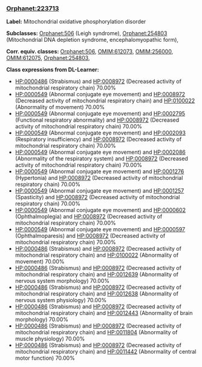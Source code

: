 
### [Orphanet:223713](http://www.orpha.net/ORDO/Orphanet_223713)
**Label:** Mitochondrial oxidative phosphorylation disorder

**Subclasses:** [Orphanet:506](http://www.orpha.net/ORDO/Orphanet_506) (Leigh syndrome), [Orphanet:254803](http://www.orpha.net/ORDO/Orphanet_254803) (Mitochondrial DNA depletion syndrome, encephalomyopathic form), 

**Corr. equiv. classes:** [Orphanet:506](http://www.orpha.net/ORDO/Orphanet_506), [OMIM:612073](http://purl.obolibrary.org/obo/OMIM_612073), [OMIM:256000](http://purl.obolibrary.org/obo/OMIM_256000), [OMIM:612075](http://purl.obolibrary.org/obo/OMIM_612075), [Orphanet:254803](http://www.orpha.net/ORDO/Orphanet_254803), 

**Class expressions from DL-Learner:**

- [HP:0000486](http://purl.obolibrary.org/obo/HP_0000486) (Strabismus) and [HP:0008972](http://purl.obolibrary.org/obo/HP_0008972) (Decreased activity of mitochondrial respiratory chain) 70.00%
- [HP:0000549](http://purl.obolibrary.org/obo/HP_0000549) (Abnormal conjugate eye movement) and [HP:0008972](http://purl.obolibrary.org/obo/HP_0008972) (Decreased activity of mitochondrial respiratory chain) and [HP:0100022](http://purl.obolibrary.org/obo/HP_0100022) (Abnormality of movement) 70.00%
- [HP:0000549](http://purl.obolibrary.org/obo/HP_0000549) (Abnormal conjugate eye movement) and [HP:0002795](http://purl.obolibrary.org/obo/HP_0002795) (Functional respiratory abnormality) and [HP:0008972](http://purl.obolibrary.org/obo/HP_0008972) (Decreased activity of mitochondrial respiratory chain) 70.00%
- [HP:0000549](http://purl.obolibrary.org/obo/HP_0000549) (Abnormal conjugate eye movement) and [HP:0002093](http://purl.obolibrary.org/obo/HP_0002093) (Respiratory insufficiency) and [HP:0008972](http://purl.obolibrary.org/obo/HP_0008972) (Decreased activity of mitochondrial respiratory chain) 70.00%
- [HP:0000549](http://purl.obolibrary.org/obo/HP_0000549) (Abnormal conjugate eye movement) and [HP:0002086](http://purl.obolibrary.org/obo/HP_0002086) (Abnormality of the respiratory system) and [HP:0008972](http://purl.obolibrary.org/obo/HP_0008972) (Decreased activity of mitochondrial respiratory chain) 70.00%
- [HP:0000549](http://purl.obolibrary.org/obo/HP_0000549) (Abnormal conjugate eye movement) and [HP:0001276](http://purl.obolibrary.org/obo/HP_0001276) (Hypertonia) and [HP:0008972](http://purl.obolibrary.org/obo/HP_0008972) (Decreased activity of mitochondrial respiratory chain) 70.00%
- [HP:0000549](http://purl.obolibrary.org/obo/HP_0000549) (Abnormal conjugate eye movement) and [HP:0001257](http://purl.obolibrary.org/obo/HP_0001257) (Spasticity) and [HP:0008972](http://purl.obolibrary.org/obo/HP_0008972) (Decreased activity of mitochondrial respiratory chain) 70.00%
- [HP:0000549](http://purl.obolibrary.org/obo/HP_0000549) (Abnormal conjugate eye movement) and [HP:0000602](http://purl.obolibrary.org/obo/HP_0000602) (Ophthalmoplegia) and [HP:0008972](http://purl.obolibrary.org/obo/HP_0008972) (Decreased activity of mitochondrial respiratory chain) 70.00%
- [HP:0000549](http://purl.obolibrary.org/obo/HP_0000549) (Abnormal conjugate eye movement) and [HP:0000597](http://purl.obolibrary.org/obo/HP_0000597) (Ophthalmoparesis) and [HP:0008972](http://purl.obolibrary.org/obo/HP_0008972) (Decreased activity of mitochondrial respiratory chain) 70.00%
- [HP:0000486](http://purl.obolibrary.org/obo/HP_0000486) (Strabismus) and [HP:0008972](http://purl.obolibrary.org/obo/HP_0008972) (Decreased activity of mitochondrial respiratory chain) and [HP:0100022](http://purl.obolibrary.org/obo/HP_0100022) (Abnormality of movement) 70.00%
- [HP:0000486](http://purl.obolibrary.org/obo/HP_0000486) (Strabismus) and [HP:0008972](http://purl.obolibrary.org/obo/HP_0008972) (Decreased activity of mitochondrial respiratory chain) and [HP:0012639](http://purl.obolibrary.org/obo/HP_0012639) (Abnormality of nervous system morphology) 70.00%
- [HP:0000486](http://purl.obolibrary.org/obo/HP_0000486) (Strabismus) and [HP:0008972](http://purl.obolibrary.org/obo/HP_0008972) (Decreased activity of mitochondrial respiratory chain) and [HP:0012638](http://purl.obolibrary.org/obo/HP_0012638) (Abnormality of nervous system physiology) 70.00%
- [HP:0000486](http://purl.obolibrary.org/obo/HP_0000486) (Strabismus) and [HP:0008972](http://purl.obolibrary.org/obo/HP_0008972) (Decreased activity of mitochondrial respiratory chain) and [HP:0012443](http://purl.obolibrary.org/obo/HP_0012443) (Abnormality of brain morphology) 70.00%
- [HP:0000486](http://purl.obolibrary.org/obo/HP_0000486) (Strabismus) and [HP:0008972](http://purl.obolibrary.org/obo/HP_0008972) (Decreased activity of mitochondrial respiratory chain) and [HP:0011804](http://purl.obolibrary.org/obo/HP_0011804) (Abnormality of muscle physiology) 70.00%
- [HP:0000486](http://purl.obolibrary.org/obo/HP_0000486) (Strabismus) and [HP:0008972](http://purl.obolibrary.org/obo/HP_0008972) (Decreased activity of mitochondrial respiratory chain) and [HP:0011442](http://purl.obolibrary.org/obo/HP_0011442) (Abnormality of central motor function) 70.00%


